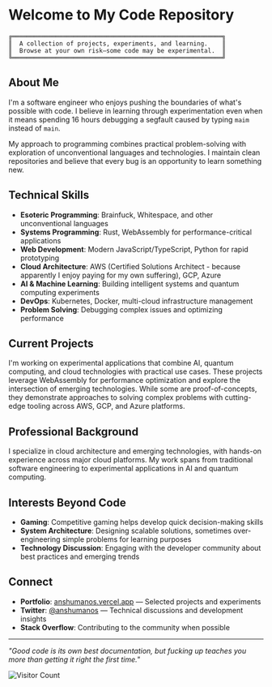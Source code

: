 # Welcome to My Code Repository

```
╔══════════════════════════════════════════════════════════╗
║  A collection of projects, experiments, and learning.    ║
║  Browse at your own risk—some code may be experimental.  ║
╚══════════════════════════════════════════════════════════╝
```

## About Me

I'm a software engineer who enjoys pushing the boundaries of what's possible with code. I believe in learning through experimentation even when it means spending 16 hours debugging a segfault caused by typing `maim` instead of `main`.

My approach to programming combines practical problem-solving with exploration of unconventional languages and technologies. I maintain clean repositories and believe that every bug is an opportunity to learn something new.

## Technical Skills

- **Esoteric Programming**: Brainfuck, Whitespace, and other unconventional languages
- **Systems Programming**: Rust, WebAssembly for performance-critical applications  
- **Web Development**: Modern JavaScript/TypeScript, Python for rapid prototyping
- **Cloud Architecture**: AWS (Certified Solutions Architect - because apparently I enjoy paying for my own suffering), GCP, Azure
- **AI & Machine Learning**: Building intelligent systems and quantum computing experiments
- **DevOps**: Kubernetes, Docker, multi-cloud infrastructure management
- **Problem Solving**: Debugging complex issues and optimizing performance

## Current Projects

I'm working on experimental applications that combine AI, quantum computing, and cloud technologies with practical use cases. These projects leverage WebAssembly for performance optimization and explore the intersection of emerging technologies. While some are proof-of-concepts, they demonstrate approaches to solving complex problems with cutting-edge tooling across AWS, GCP, and Azure platforms.

## Professional Background

I specialize in cloud architecture and emerging technologies, with hands-on experience across major cloud platforms. My work spans from traditional software engineering to experimental applications in AI and quantum computing.

## Interests Beyond Code

- **Gaming**: Competitive gaming helps develop quick decision-making skills
- **System Architecture**: Designing scalable solutions, sometimes over-engineering simple problems for learning purposes
- **Technology Discussion**: Engaging with the developer community about best practices and emerging trends

## Connect

- **Portfolio**: [anshumanos.vercel.app](https://anshumanos.vercel.app) — Selected projects and experiments
- **Twitter**: [@anshumanos](https://twitter.com/anshumanos) — Technical discussions and development insights
- **Stack Overflow**: Contributing to the community when possible

---

*"Good code is its own best documentation, but fucking up teaches you more than getting it right the first time."*

![Visitor Count](https://komarev.com/ghpvc/?username=anshuman018&color=blueviolet&style=flat-square&label=Repository+Visitors)
